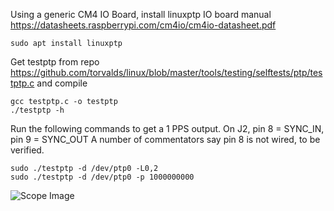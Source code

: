 Using a generic CM4 IO Board, install linuxptp
IO board manual https://datasheets.raspberrypi.com/cm4io/cm4io-datasheet.pdf

```
sudo apt install linuxptp
```
Get testptp from repo https://github.com/torvalds/linux/blob/master/tools/testing/selftests/ptp/testptp.c and compile
```
gcc testptp.c -o testptp
./testptp -h
```
Run the following commands to get a 1 PPS output. 
On J2, pin 8 = SYNC_IN, pin 9 = SYNC_OUT
A number of commentators say pin 8 is not wired, to be verified.
```
sudo ./testptp -d /dev/ptp0 -L0,2
sudo ./testptp -d /dev/ptp0 -p 1000000000
```
![Scope Image](1PPS.jpg)
